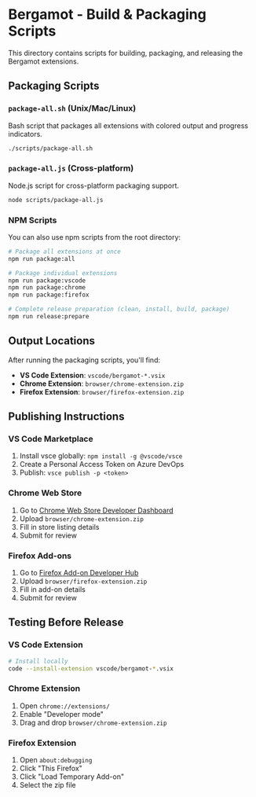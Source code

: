# Bergamot - Build & Packaging Scripts

This directory contains scripts for building, packaging, and releasing the Bergamot extensions.

## Packaging Scripts

### `package-all.sh` (Unix/Mac/Linux)
Bash script that packages all extensions with colored output and progress indicators.

```bash
./scripts/package-all.sh
```

### `package-all.js` (Cross-platform)
Node.js script for cross-platform packaging support.

```bash
node scripts/package-all.js
```

### NPM Scripts
You can also use npm scripts from the root directory:

```bash
# Package all extensions at once
npm run package:all

# Package individual extensions
npm run package:vscode
npm run package:chrome
npm run package:firefox

# Complete release preparation (clean, install, build, package)
npm run release:prepare
```

## Output Locations

After running the packaging scripts, you'll find:

- **VS Code Extension**: `vscode/bergamot-*.vsix`
- **Chrome Extension**: `browser/chrome-extension.zip`
- **Firefox Extension**: `browser/firefox-extension.zip`

## Publishing Instructions

### VS Code Marketplace
1. Install vsce globally: `npm install -g @vscode/vsce`
2. Create a Personal Access Token on Azure DevOps
3. Publish: `vsce publish -p <token>`

### Chrome Web Store
1. Go to [Chrome Web Store Developer Dashboard](https://chrome.google.com/webstore/devconsole)
2. Upload `browser/chrome-extension.zip`
3. Fill in store listing details
4. Submit for review

### Firefox Add-ons
1. Go to [Firefox Add-on Developer Hub](https://addons.mozilla.org/developers/)
2. Upload `browser/firefox-extension.zip`
3. Fill in add-on details
4. Submit for review

## Testing Before Release

### VS Code Extension
```bash
# Install locally
code --install-extension vscode/bergamot-*.vsix
```

### Chrome Extension
1. Open `chrome://extensions/`
2. Enable "Developer mode"
3. Drag and drop `browser/chrome-extension.zip`

### Firefox Extension
1. Open `about:debugging`
2. Click "This Firefox"
3. Click "Load Temporary Add-on"
4. Select the zip file